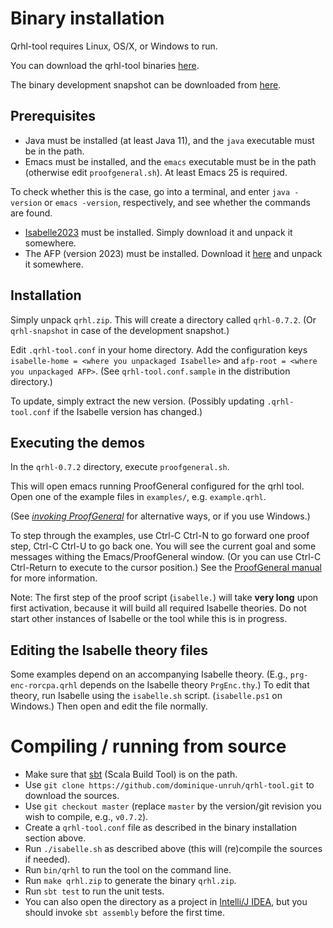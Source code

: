 
# Binary installation

Qrhl-tool requires Linux, OS/X, or Windows to run.

You can download the qrhl-tool binaries [here](https://github.com/dominique-unruh/qrhl-tool/releases).

The binary development snapshot can be downloaded from [here](https://nightly.link/dominique-unruh/qrhl-tool/workflows/test/master/qrhl.zip).

## Prerequisites

* Java must be installed (at least Java 11), and the `java` executable must be in the path.
* Emacs must be installed, and the `emacs` executable must be in the path (otherwise edit `proofgeneral.sh`).
  At least Emacs 25 is required.

To check whether this is the case, go into a terminal,
and enter `java -version` or `emacs -version`, respectively, and see whether the commands are found.

* [Isabelle2023](https://isabelle.in.tum.de/website-Isabelle2023/) must be installed.
  Simply download it and unpack it somewhere.
* The AFP (version 2023) must be installed. Download it [here](https://www.isa-afp.org/release/afp-2023-09-13.tar.gz)
  and unpack it somewhere.

## Installation

Simply unpack `qrhl.zip`. This will create a directory called `qrhl-0.7.2`.
(Or `qrhl-snapshot` in case of the development snapshot.)

Edit `.qrhl-tool.conf` in your home directory.
Add the configuration keys `isabelle-home = <where you unpackaged Isabelle>`
and `afp-root = <where you unpackaged AFP>`.
(See `qrhl-tool.conf.sample` in the distribution directory.)

To update, simply extract the new version.
(Possibly updating `.qrhl-tool.conf` if the Isabelle version has changed.)

## Executing the demos

In the `qrhl-0.7.2` directory, execute `proofgeneral.sh`.

This will open emacs running ProofGeneral configured for the qrhl
tool.  Open one of the example files in `examples/`,
e.g. `example.qrhl`.

(See _[invoking ProofGeneral](proofgeneral.md)_ for alternative ways, or if you use Windows.)

To step through the examples, use Ctrl-C Ctrl-N to go forward one proof step, Ctrl-C Ctrl-U to go back one.
You will see the current goal and some messages withing the Emacs/ProofGeneral window.
(Or you can use Ctrl-C Ctrl-Return to execute to the cursor position.)
See the [ProofGeneral manual](https://proofgeneral.github.io/doc/userman/) for more information.

Note: The first step of the proof script (`isabelle.`) will take **very long** upon first activation,
because it will build all required Isabelle theories. 
Do not start other instances of Isabelle or the tool while this is in progress.

## Editing the Isabelle theory files

Some examples depend on an accompanying Isabelle theory. (E.g., 
 `prg-enc-rorcpa.qrhl` depends on the Isabelle theory `PrgEnc.thy`.)
To edit that theory, run Isabelle using the `isabelle.sh` script.
(`isabelle.ps1` on Windows.)
Then open and edit the file normally.

# Compiling / running from source

* Make sure that [sbt](https://www.scala-sbt.org/) (Scala Build Tool) is on the path.
* Use `git clone https://github.com/dominique-unruh/qrhl-tool.git` to download the sources.
* Use `git checkout master` (replace `master` by the version/git revision you wish to compile, e.g., `v0.7.2`). 
* Create a `qrhl-tool.conf` file as described in the binary installation section above.
* Run `./isabelle.sh` as described above (this will (re)compile the sources if needed).
* Run `bin/qrhl` to run the tool on the command line.
* Run `make qrhl.zip` to generate the binary `qrhl.zip`.
* Run `sbt test` to run the unit tests.
* You can also open the directory as a project in [Intelli/J IDEA](https://www.jetbrains.com/idea/), but you should invoke `sbt assembly` before the first time.
